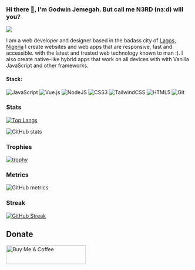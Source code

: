 ### Hi there 👋, I'm Godwin Jemegah. But call me N3RD (nɜːd) will you?
![](https://i.ibb.co/KrZbXv5/Screenshot-from-2022-09-13-15-46-03.png)


I am a web developer and designer based in the badass city of [Lagos, Nigeria](https://en.wikipedia.org/wiki/Lagos) I create websites and web apps that are responsive, fast and accessible. with the latest and trusted web technology known to man :). I also create native-like hybrid apps that work on all devices with with Vanilla JavaScript and other frameworks.

#### Stack:
![JavaScript](https://img.shields.io/badge/javascript-black.svg?style=flat-square&logo=javascript&logoColor=%23F7DF1E) ![Vue.js](https://img.shields.io/badge/vuejs-black.svg?style=flat-square&logo=vuedotjs&logoColor=%234FC08D)  ![NodeJS](https://img.shields.io/badge/-Nodejs-black?style=flat-square&logo=node.js&logoColor=white) ![CSS3](https://img.shields.io/badge/css3-black.svg?style=flat-square&logo=css3&logoColor=white) ![TailwindCSS](https://img.shields.io/badge/tailwindcss-black.svg?style=flat-square&logo=tailwind-css&logoColor=white) ![HTML5](https://img.shields.io/badge/html5-black.svg?style=flat-square&logo=html5&logoColor=white) ![Git](https://img.shields.io/badge/git-black.svg?style=flat-square&logo=git&logoColor=white)

### Stats

[![Top Langs](https://github-readme-stats.vercel.app/api/top-langs/?username=n3-rd&theme=dark)](https://github.com/anuraghazra/github-readme-stats)

![GitHub stats](https://github-readme-stats.vercel.app/api?username=n3-rd&show_icons=true&theme=dark)

### Trophies
[![trophy](https://github-profile-trophy.vercel.app/?username=n3-rd&theme=onestar)](https://github.com/ryo-ma/github-profile-trophy)

### Metrics

![GitHub metrics](https://metrics.lecoq.io/n3-rd)

### Streak

[![GitHub Streak](https://github-readme-streak-stats.herokuapp.com?user=n3-rd&theme=dark)](https://git.io/streak-stats)

## Donate

<a href="https://www.buymeacoffee.com/Godwinjemegah" target="_blank"><img src="https://cdn.buymeacoffee.com/buttons/default-orange.png" alt="Buy Me A Coffee" style="height: 51px !important;width: 217px !important;" ></a>
